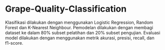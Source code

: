 # Grape-Quality-Classification
Klasifikasi dilakukan dengan menggunakan Logistic Regression, Random Forest dan K-Nearest Neighbour. Pemodelan dilakukan dengan membagi dataset ke dalam 80% subset pelatihan dan 20% subset pengujian. Evaluasi model dilakukan dengan menggunakan metrik akurasi, presisi, recall, dan f1-score.
